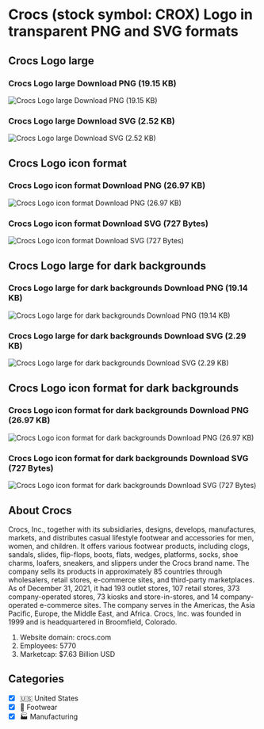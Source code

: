 # Crocs (stock symbol: CROX) Logo in transparent PNG and SVG formats

## Crocs Logo large

### Crocs Logo large Download PNG (19.15 KB)

![Crocs Logo large Download PNG (19.15 KB)](/img/orig/CROX_BIG-0eb2de1f.png)

### Crocs Logo large Download SVG (2.52 KB)

![Crocs Logo large Download SVG (2.52 KB)](/img/orig/CROX_BIG-62d15fa6.svg)

## Crocs Logo icon format

### Crocs Logo icon format Download PNG (26.97 KB)

![Crocs Logo icon format Download PNG (26.97 KB)](/img/orig/CROX-526c488a.png)

### Crocs Logo icon format Download SVG (727 Bytes)

![Crocs Logo icon format Download SVG (727 Bytes)](/img/orig/CROX-eb2a67fa.svg)

## Crocs Logo large for dark backgrounds

### Crocs Logo large for dark backgrounds Download PNG (19.14 KB)

![Crocs Logo large for dark backgrounds Download PNG (19.14 KB)](/img/orig/CROX_BIG.D-50a16505.png)

### Crocs Logo large for dark backgrounds Download SVG (2.29 KB)

![Crocs Logo large for dark backgrounds Download SVG (2.29 KB)](/img/orig/CROX_BIG.D-273725d7.svg)

## Crocs Logo icon format for dark backgrounds

### Crocs Logo icon format for dark backgrounds Download PNG (26.97 KB)

![Crocs Logo icon format for dark backgrounds Download PNG (26.97 KB)](/img/orig/CROX.D-64f8dad1.png)

### Crocs Logo icon format for dark backgrounds Download SVG (727 Bytes)

![Crocs Logo icon format for dark backgrounds Download SVG (727 Bytes)](/img/orig/CROX.D-0cb8adc8.svg)

## About Crocs

Crocs, Inc., together with its subsidiaries, designs, develops, manufactures, markets, and distributes casual lifestyle footwear and accessories for men, women, and children. It offers various footwear products, including clogs, sandals, slides, flip-flops, boots, flats, wedges, platforms, socks, shoe charms, loafers, sneakers, and slippers under the Crocs brand name. The company sells its products in approximately 85 countries through wholesalers, retail stores, e-commerce sites, and third-party marketplaces. As of December 31, 2021, it had 193 outlet stores, 107 retail stores, 373 company-operated stores, 73 kiosks and store-in-stores, and 14 company-operated e-commerce sites. The company serves in the Americas, the Asia Pacific, Europe, the Middle East, and Africa. Crocs, Inc. was founded in 1999 and is headquartered in Broomfield, Colorado.

1. Website domain: crocs.com
2. Employees: 5770
3. Marketcap: $7.63 Billion USD


## Categories
- [x] 🇺🇸 United States
- [x] 👟 Footwear
- [x] 🏭 Manufacturing
